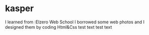 # kasper
I learned from :Elzero Web School
I borrowed some web photos and I designed them by coding Html&Css
test text test text
